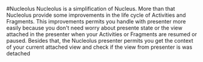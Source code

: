 #Nucleolus
Nucleolus is a simplification of Nucleus. More than that Nucleolus provide some improvements in the life cycle of Activities and Fragments. This improvements permits you handle with presenter more easily because you don't need worry about presente state or the view attached in the presenter when your Activities or Fragments are resumed or paused. Besides that, the Nucleolus presenter permits you get the context of your current attached view and check if the view from presenter is was detached

